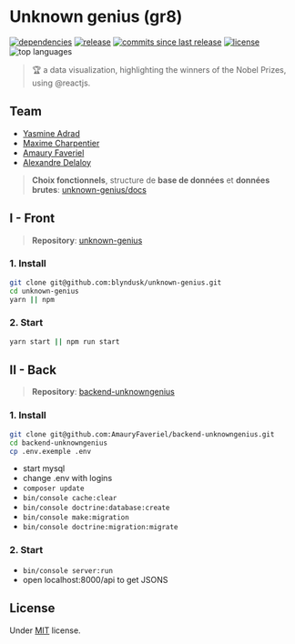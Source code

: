 # Unknown genius (gr8)

<p>
    <a href="https://github.com/blyndusk/unknown-genius/blob/master/package.json"><img src="https://img.shields.io/requires/github/blyndusk/unknown-genius.svg" alt="dependencies"/></a>
    <a href="https://github.com/blyndusk/unknown-genius/releases/latest"><img src="https://img.shields.io/github/release-pre/blyndusk/unknown-genius.svg" alt="release"/></a>
    <a href="https://github.com/blyndusk/unknown-genius/commits/master"><img src="https://img.shields.io/github/commits-since/blyndusk/unknown-genius/0.13.0.svg" alt="commits since last release"/></a>
    <a href="https://github.com/blyndusk/unknown-genius/blob/master/LICENSE"><img src="https://img.shields.io/github/license/blyndusk/unknown-genius.svg" alt="license"/></a>
    <img src="https://img.shields.io/github/languages/top/blyndusk/unknown-genius.svg" alt="top languages"/>
</p>

> 🏆 a data visualization, highlighting the winners of the Nobel Prizes, using @reactjs.

## Team

- [Yasmine Adrad](https://github.com/YasmineAD)
- [Maxime Charpentier](https://github.com/maximecharpentier)
- [Amaury Faveriel](https://github.com/AmauryFaveriel)
- [Alexandre Delaloy](https://github.com/blyndusk)

> **Choix fonctionnels**, structure de **base de données** et **données brutes**: [unknown-genius/docs](https://github.com/blyndusk/unknown-genius/tree/master/docs)

## I - Front

> **Repository**: [unknown-genius](https://github.com/blyndusk/unknown-genius)

### 1. Install

```bash
git clone git@github.com:blyndusk/unknown-genius.git
cd unknown-genius
yarn || npm
```

### 2. Start

```bash
yarn start || npm run start
```

## II - Back

> **Repository**: [backend-unknowngenius](https://github.com/AmauryFaveriel/backend-unknowngenius)

### 1. Install

```bash
git clone git@github.com:AmauryFaveriel/backend-unknowngenius.git
cd backend-unknowngenius
cp .env.exemple .env
```

- start mysql
- change .env with logins
- `composer update`
- `bin/console cache:clear`
- `bin/console doctrine:database:create`
- `bin/console make:migration`
- `bin/console doctrine:migration:migrate`

### 2. Start

- `bin/console server:run`
- open localhost:8000/api to get JSONS

## License

Under [MIT](https://github.com/blyndusk/unknown-genius/blob/master/LICENSE) license.
